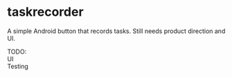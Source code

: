 taskrecorder
============

A simple Android button that records tasks. Still needs product direction and UI.

TODO: <br/>
UI <br/>
Testing
